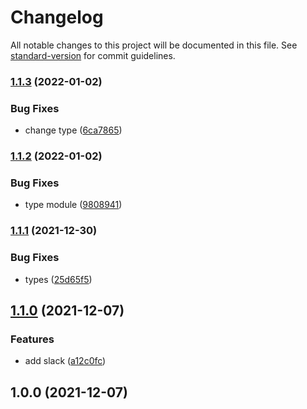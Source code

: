# Changelog

All notable changes to this project will be documented in this file. See [standard-version](https://github.com/conventional-changelog/standard-version) for commit guidelines.

### [1.1.3](https://github.com/friedrith/desktop-deep-link/compare/v1.1.2...v1.1.3) (2022-01-02)


### Bug Fixes

* change type ([6ca7865](https://github.com/friedrith/desktop-deep-link/commit/6ca78658343ba9ce4fd0235cbeecf93ae91c1e10))

### [1.1.2](https://github.com/friedrith/desktop-deep-link/compare/v1.1.1...v1.1.2) (2022-01-02)


### Bug Fixes

* type module ([9808941](https://github.com/friedrith/desktop-deep-link/commit/980894162372e3e62a867baaf94c1def7c9ff1b8))

### [1.1.1](https://github.com/friedrith/desktop-deep-link/compare/v1.1.0...v1.1.1) (2021-12-30)


### Bug Fixes

* types ([25d65f5](https://github.com/friedrith/desktop-deep-link/commit/25d65f5f68c63c257d1810d54bf0a1f5e984166b))

## [1.1.0](https://github.com/friedrith/desktop-deep-link/compare/v1.0.0...v1.1.0) (2021-12-07)


### Features

* add slack ([a12c0fc](https://github.com/friedrith/desktop-deep-link/commit/a12c0fc6abe0f0a18c1887028a97cd347d1c8748))

## 1.0.0 (2021-12-07)
